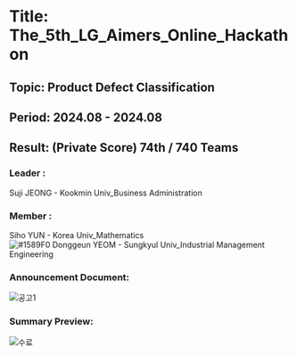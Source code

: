 # Title: The_5th_LG_Aimers_Online_Hackathon<br/>
## Topic: Product Defect Classification<br/>
## Period: 2024.08 - 2024.08 <br/>
## Result: (Private Score) 74th / 740 Teams <br/>

### Leader : <br/>
Suji JEONG - Kookmin Univ_Business Administration<br/>
### Member : <br/>
Siho YUN - Korea Univ_Mathematics<br/>
![#1589F0](https://placehold.co/15x15/1589F0/1589F0.png) Donggeun YEOM - Sungkyul Univ_Industrial Management Engineering <br/>
### Announcement Document:<br/>

![공고1](https://github.com/user-attachments/assets/ac03b56e-8af7-450b-9cbe-714661932c32)

### Summary Preview:<br/>
![수료](https://github.com/user-attachments/assets/3a66a45e-df83-4bc6-a72f-baa310175d5d)




